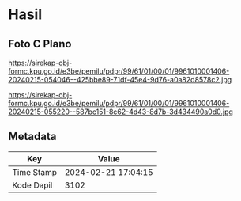 # Hasil

## Foto C Plano

https://sirekap-obj-formc.kpu.go.id/e3be/pemilu/pdpr/99/61/01/00/01/9961010001406-20240215-054046--425bbe89-71df-45e4-9d76-a0a82d8578c2.jpg

https://sirekap-obj-formc.kpu.go.id/e3be/pemilu/pdpr/99/61/01/00/01/9961010001406-20240215-055220--587bc151-8c62-4d43-8d7b-3d434490a0d0.jpg


## Metadata

| Key        | Value               |
| ---------- | ------------------- |
| Time Stamp | 2024-02-21 17:04:15 |
| Kode Dapil | 3102                |



